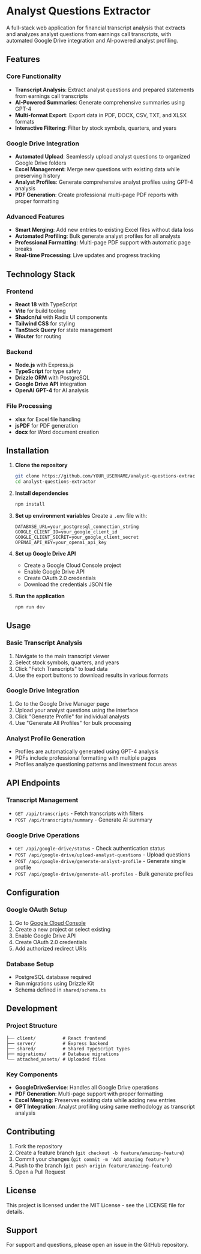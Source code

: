 # Analyst Questions Extractor

A full-stack web application for financial transcript analysis that extracts and analyzes analyst questions from earnings call transcripts, with automated Google Drive integration and AI-powered analyst profiling.

## Features

### Core Functionality
- **Transcript Analysis**: Extract analyst questions and prepared statements from earnings call transcripts
- **AI-Powered Summaries**: Generate comprehensive summaries using GPT-4
- **Multi-format Export**: Export data in PDF, DOCX, CSV, TXT, and XLSX formats
- **Interactive Filtering**: Filter by stock symbols, quarters, and years

### Google Drive Integration
- **Automated Upload**: Seamlessly upload analyst questions to organized Google Drive folders
- **Excel Management**: Merge new questions with existing data while preserving history
- **Analyst Profiles**: Generate comprehensive analyst profiles using GPT-4 analysis
- **PDF Generation**: Create professional multi-page PDF reports with proper formatting

### Advanced Features
- **Smart Merging**: Add new entries to existing Excel files without data loss
- **Automated Profiling**: Bulk generate analyst profiles for all analysts
- **Professional Formatting**: Multi-page PDF support with automatic page breaks
- **Real-time Processing**: Live updates and progress tracking

## Technology Stack

### Frontend
- **React 18** with TypeScript
- **Vite** for build tooling
- **Shadcn/ui** with Radix UI components
- **Tailwind CSS** for styling
- **TanStack Query** for state management
- **Wouter** for routing

### Backend
- **Node.js** with Express.js
- **TypeScript** for type safety
- **Drizzle ORM** with PostgreSQL
- **Google Drive API** integration
- **OpenAI GPT-4** for AI analysis

### File Processing
- **xlsx** for Excel file handling
- **jsPDF** for PDF generation
- **docx** for Word document creation

## Installation

1. **Clone the repository**
   ```bash
   git clone https://github.com/YOUR_USERNAME/analyst-questions-extractor.git
   cd analyst-questions-extractor
   ```

2. **Install dependencies**
   ```bash
   npm install
   ```

3. **Set up environment variables**
   Create a `.env` file with:
   ```env
   DATABASE_URL=your_postgresql_connection_string
   GOOGLE_CLIENT_ID=your_google_client_id
   GOOGLE_CLIENT_SECRET=your_google_client_secret
   OPENAI_API_KEY=your_openai_api_key
   ```

4. **Set up Google Drive API**
   - Create a Google Cloud Console project
   - Enable Google Drive API
   - Create OAuth 2.0 credentials
   - Download the credentials JSON file

5. **Run the application**
   ```bash
   npm run dev
   ```

## Usage

### Basic Transcript Analysis
1. Navigate to the main transcript viewer
2. Select stock symbols, quarters, and years
3. Click "Fetch Transcripts" to load data
4. Use the export buttons to download results in various formats

### Google Drive Integration
1. Go to the Google Drive Manager page
2. Upload your analyst questions using the interface
3. Click "Generate Profile" for individual analysts
4. Use "Generate All Profiles" for bulk processing

### Analyst Profile Generation
- Profiles are automatically generated using GPT-4 analysis
- PDFs include professional formatting with multiple pages
- Profiles analyze questioning patterns and investment focus areas

## API Endpoints

### Transcript Management
- `GET /api/transcripts` - Fetch transcripts with filters
- `POST /api/transcripts/summary` - Generate AI summary

### Google Drive Operations
- `GET /api/google-drive/status` - Check authentication status
- `POST /api/google-drive/upload-analyst-questions` - Upload questions
- `POST /api/google-drive/generate-analyst-profile` - Generate single profile
- `POST /api/google-drive/generate-all-profiles` - Bulk generate profiles

## Configuration

### Google OAuth Setup
1. Go to [Google Cloud Console](https://console.cloud.google.com/)
2. Create a new project or select existing
3. Enable Google Drive API
4. Create OAuth 2.0 credentials
5. Add authorized redirect URIs

### Database Setup
- PostgreSQL database required
- Run migrations using Drizzle Kit
- Schema defined in `shared/schema.ts`

## Development

### Project Structure
```
├── client/          # React frontend
├── server/          # Express backend
├── shared/          # Shared TypeScript types
├── migrations/      # Database migrations
└── attached_assets/ # Uploaded files
```

### Key Components
- **GoogleDriveService**: Handles all Google Drive operations
- **PDF Generation**: Multi-page support with proper formatting
- **Excel Merging**: Preserves existing data while adding new entries
- **GPT Integration**: Analyst profiling using same methodology as transcript analysis

## Contributing

1. Fork the repository
2. Create a feature branch (`git checkout -b feature/amazing-feature`)
3. Commit your changes (`git commit -m 'Add amazing feature'`)
4. Push to the branch (`git push origin feature/amazing-feature`)
5. Open a Pull Request

## License

This project is licensed under the MIT License - see the LICENSE file for details.

## Support

For support and questions, please open an issue in the GitHub repository.